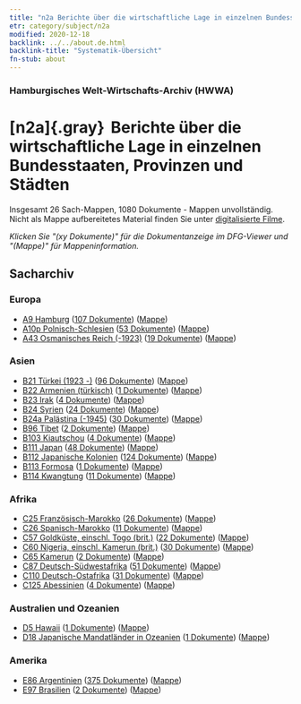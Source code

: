 ```yaml
---
title: "n2a Berichte über die wirtschaftliche Lage in einzelnen Bundesstaaten, Provinzen und Städten"
etr: category/subject/n2a
modified: 2020-12-18
backlink: ../../about.de.html
backlink-title: "Systematik-Übersicht"
fn-stub: about
---
```


### Hamburgisches Welt-Wirtschafts-Archiv (HWWA)
# [n2a]{.gray}&#8201; Berichte über die wirtschaftliche Lage in einzelnen Bundesstaaten, Provinzen und Städten&#160; 




Insgesamt 26 Sach-Mappen, 1080 Dokumente - Mappen unvollständig.
Nicht als Mappe aufbereitetes Material finden Sie unter [digitalisierte Filme](/film/h1_sh).

_Klicken Sie "(xy Dokumente)" für die Dokumentanzeige im DFG-Viewer und "(Mappe)" für Mappeninformation._

## Sacharchiv




### Europa

- [A9 Hamburg](../../../geo/about.de.html#A9) (<a href="https://dfg-viewer.de/show/?tx_dlf[id]=https://pm20.zbw.eu/mets/sh/1409xx/140905/1450xx/145026/public.mets.de.xml" target="_blank">107 Dokumente</a>) ([Mappe](http://purl.org/pressemappe20/folder/sh/140905,145026))
- [A10p Polnisch-Schlesien](../../../geo/about.de.html#A10p) (<a href="https://dfg-viewer.de/show/?tx_dlf[id]=https://pm20.zbw.eu/mets/sh/1409xx/140951/1450xx/145026/public.mets.de.xml" target="_blank">53 Dokumente</a>) ([Mappe](http://purl.org/pressemappe20/folder/sh/140951,145026))
- [A43 Osmanisches Reich (-1923)](../../../geo/about.de.html#A43) (<a href="https://dfg-viewer.de/show/?tx_dlf[id]=https://pm20.zbw.eu/mets/sh/1410xx/141034/1450xx/145026/public.mets.de.xml" target="_blank">19 Dokumente</a>) ([Mappe](http://purl.org/pressemappe20/folder/sh/141034,145026))

### Asien

- [B21 Türkei (1923 -)](../../../geo/about.de.html#B21) (<a href="https://dfg-viewer.de/show/?tx_dlf[id]=https://pm20.zbw.eu/mets/sh/1411xx/141111/1450xx/145026/public.mets.de.xml" target="_blank">96 Dokumente</a>) ([Mappe](http://purl.org/pressemappe20/folder/sh/141111,145026))
- [B22 Armenien (türkisch)](../../../geo/about.de.html#B22) (<a href="https://dfg-viewer.de/show/?tx_dlf[id]=https://pm20.zbw.eu/mets/sh/1411xx/141112/1450xx/145026/public.mets.de.xml" target="_blank">1 Dokumente</a>) ([Mappe](http://purl.org/pressemappe20/folder/sh/141112,145026))
- [B23 Irak](../../../geo/about.de.html#B23) (<a href="https://dfg-viewer.de/show/?tx_dlf[id]=https://pm20.zbw.eu/mets/sh/1411xx/141113/1450xx/145026/public.mets.de.xml" target="_blank">4 Dokumente</a>) ([Mappe](http://purl.org/pressemappe20/folder/sh/141113,145026))
- [B24 Syrien](../../../geo/about.de.html#B24) (<a href="https://dfg-viewer.de/show/?tx_dlf[id]=https://pm20.zbw.eu/mets/sh/1411xx/141114/1450xx/145026/public.mets.de.xml" target="_blank">24 Dokumente</a>) ([Mappe](http://purl.org/pressemappe20/folder/sh/141114,145026))
- [B24a Palästina (-1945)](../../../geo/about.de.html#B24a) (<a href="https://dfg-viewer.de/show/?tx_dlf[id]=https://pm20.zbw.eu/mets/sh/1411xx/141115/1450xx/145026/public.mets.de.xml" target="_blank">30 Dokumente</a>) ([Mappe](http://purl.org/pressemappe20/folder/sh/141115,145026))
- [B96 Tibet](../../../geo/about.de.html#B96) (<a href="https://dfg-viewer.de/show/?tx_dlf[id]=https://pm20.zbw.eu/mets/sh/1412xx/141259/1450xx/145026/public.mets.de.xml" target="_blank">2 Dokumente</a>) ([Mappe](http://purl.org/pressemappe20/folder/sh/141259,145026))
- [B103 Kiautschou](../../../geo/about.de.html#B103) (<a href="https://dfg-viewer.de/show/?tx_dlf[id]=https://pm20.zbw.eu/mets/sh/1261xx/126163/1450xx/145026/public.mets.de.xml" target="_blank">4 Dokumente</a>) ([Mappe](http://purl.org/pressemappe20/folder/sh/126163,145026))
- [B111 Japan](../../../geo/about.de.html#B111) (<a href="https://dfg-viewer.de/show/?tx_dlf[id]=https://pm20.zbw.eu/mets/sh/1412xx/141272/1450xx/145026/public.mets.de.xml" target="_blank">48 Dokumente</a>) ([Mappe](http://purl.org/pressemappe20/folder/sh/141272,145026))
- [B112 Japanische Kolonien](../../../geo/about.de.html#B112) (<a href="https://dfg-viewer.de/show/?tx_dlf[id]=https://pm20.zbw.eu/mets/sh/1412xx/141273/1450xx/145026/public.mets.de.xml" target="_blank">124 Dokumente</a>) ([Mappe](http://purl.org/pressemappe20/folder/sh/141273,145026))
- [B113 Formosa](../../../geo/about.de.html#B113) (<a href="https://dfg-viewer.de/show/?tx_dlf[id]=https://pm20.zbw.eu/mets/sh/1412xx/141274/1450xx/145026/public.mets.de.xml" target="_blank">1 Dokumente</a>) ([Mappe](http://purl.org/pressemappe20/folder/sh/141274,145026))
- [B114 Kwangtung](../../../geo/about.de.html#B114) (<a href="https://dfg-viewer.de/show/?tx_dlf[id]=https://pm20.zbw.eu/mets/sh/1412xx/141275/1450xx/145026/public.mets.de.xml" target="_blank">11 Dokumente</a>) ([Mappe](http://purl.org/pressemappe20/folder/sh/141275,145026))

### Afrika

- [C25 Französisch-Marokko](../../../geo/about.de.html#C25) (<a href="https://dfg-viewer.de/show/?tx_dlf[id]=https://pm20.zbw.eu/mets/sh/1413xx/141358/1450xx/145026/public.mets.de.xml" target="_blank">26 Dokumente</a>) ([Mappe](http://purl.org/pressemappe20/folder/sh/141358,145026))
- [C26 Spanisch-Marokko](../../../geo/about.de.html#C26) (<a href="https://dfg-viewer.de/show/?tx_dlf[id]=https://pm20.zbw.eu/mets/sh/1413xx/141359/1450xx/145026/public.mets.de.xml" target="_blank">11 Dokumente</a>) ([Mappe](http://purl.org/pressemappe20/folder/sh/141359,145026))
- [C57 Goldküste, einschl. Togo (brit.)](../../../geo/about.de.html#C57) (<a href="https://dfg-viewer.de/show/?tx_dlf[id]=https://pm20.zbw.eu/mets/sh/1414xx/141406/1450xx/145026/public.mets.de.xml" target="_blank">22 Dokumente</a>) ([Mappe](http://purl.org/pressemappe20/folder/sh/141406,145026))
- [C60 Nigeria, einschl. Kamerun (brit.)](../../../geo/about.de.html#C60) (<a href="https://dfg-viewer.de/show/?tx_dlf[id]=https://pm20.zbw.eu/mets/sh/1414xx/141409/1450xx/145026/public.mets.de.xml" target="_blank">30 Dokumente</a>) ([Mappe](http://purl.org/pressemappe20/folder/sh/141409,145026))
- [C65 Kamerun](../../../geo/about.de.html#C65) (<a href="https://dfg-viewer.de/show/?tx_dlf[id]=https://pm20.zbw.eu/mets/sh/1414xx/141410/1450xx/145026/public.mets.de.xml" target="_blank">2 Dokumente</a>) ([Mappe](http://purl.org/pressemappe20/folder/sh/141410,145026))
- [C87 Deutsch-Südwestafrika](../../../geo/about.de.html#C87) (<a href="https://dfg-viewer.de/show/?tx_dlf[id]=https://pm20.zbw.eu/mets/sh/1414xx/141450/1450xx/145026/public.mets.de.xml" target="_blank">51 Dokumente</a>) ([Mappe](http://purl.org/pressemappe20/folder/sh/141450,145026))
- [C110 Deutsch-Ostafrika](../../../geo/about.de.html#C110) (<a href="https://dfg-viewer.de/show/?tx_dlf[id]=https://pm20.zbw.eu/mets/sh/1414xx/141471/1450xx/145026/public.mets.de.xml" target="_blank">31 Dokumente</a>) ([Mappe](http://purl.org/pressemappe20/folder/sh/141471,145026))
- [C125 Abessinien](../../../geo/about.de.html#C125) (<a href="https://dfg-viewer.de/show/?tx_dlf[id]=https://pm20.zbw.eu/mets/sh/1414xx/141482/1450xx/145026/public.mets.de.xml" target="_blank">4 Dokumente</a>) ([Mappe](http://purl.org/pressemappe20/folder/sh/141482,145026))

### Australien und Ozeanien

- [D5 Hawaii](../../../geo/about.de.html#D5) (<a href="https://dfg-viewer.de/show/?tx_dlf[id]=https://pm20.zbw.eu/mets/sh/1415xx/141595/1450xx/145026/public.mets.de.xml" target="_blank">1 Dokumente</a>) ([Mappe](http://purl.org/pressemappe20/folder/sh/141595,145026))
- [D18 Japanische Mandatländer in Ozeanien](../../../geo/about.de.html#D18) (<a href="https://dfg-viewer.de/show/?tx_dlf[id]=https://pm20.zbw.eu/mets/sh/1416xx/141618/1450xx/145026/public.mets.de.xml" target="_blank">1 Dokumente</a>) ([Mappe](http://purl.org/pressemappe20/folder/sh/141618,145026))

### Amerika

- [E86 Argentinien](../../../geo/about.de.html#E86) (<a href="https://dfg-viewer.de/show/?tx_dlf[id]=https://pm20.zbw.eu/mets/sh/1416xx/141692/1450xx/145026/public.mets.de.xml" target="_blank">375 Dokumente</a>) ([Mappe](http://purl.org/pressemappe20/folder/sh/141692,145026))
- [E97 Brasilien](../../../geo/about.de.html#E97) (<a href="https://dfg-viewer.de/show/?tx_dlf[id]=https://pm20.zbw.eu/mets/sh/1416xx/141697/1450xx/145026/public.mets.de.xml" target="_blank">2 Dokumente</a>) ([Mappe](http://purl.org/pressemappe20/folder/sh/141697,145026))


